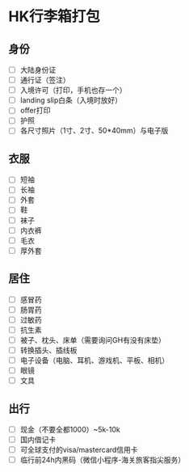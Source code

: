 # HK行李箱打包
## 身份
- [ ] 大陆身份证
- [ ] 通行证（签注）
- [ ] 入境许可（打印，手机也存一个）
- [ ] landing slip白条（入境时放好）
- [ ] offer打印
- [ ] 护照
- [ ] 各尺寸照片（1寸、2寸、50*40mm）与电子版

## 衣服
- [ ] 短袖
- [ ] 长袖
- [ ] 外套
- [ ] 鞋
- [ ] 袜子
- [ ] 内衣裤
- [ ] 毛衣
- [ ] 厚外套

## 居住
- [ ] 感冒药
- [ ] 肠胃药
- [ ] 过敏药
- [ ] 抗生素
- [ ] 被子、枕头、床单（需要询问GH有没有床垫）
- [ ] 转换插头、插线板
- [ ] 电子设备（电脑、耳机、游戏机、平板、相机）
- [ ] 眼镜
- [ ] 文具

## 出行
- [ ] 现金（不要全都1000）~5k-10k
- [ ] 国内借记卡
- [ ] 可全球支付的visa/mastercard信用卡
- [ ] 临行前24h内黑码（微信小程序-海关旅客指尖服务）
